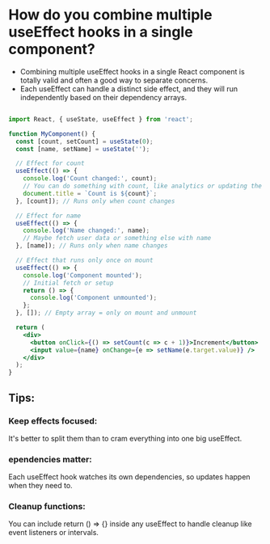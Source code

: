 # How do you combine multiple useEffect hooks in a single component?

- Combining multiple useEffect hooks in a single React component is totally valid and often a good way to separate concerns.
- Each useEffect can handle a distinct side effect, and they will run independently based on their dependency arrays.


```jsx

import React, { useState, useEffect } from 'react';

function MyComponent() {
  const [count, setCount] = useState(0);
  const [name, setName] = useState('');

  // Effect for count
  useEffect(() => {
    console.log('Count changed:', count);
    // You can do something with count, like analytics or updating the document title
    document.title = `Count is ${count}`;
  }, [count]); // Runs only when count changes

  // Effect for name
  useEffect(() => {
    console.log('Name changed:', name);
    // Maybe fetch user data or something else with name
  }, [name]); // Runs only when name changes

  // Effect that runs only once on mount
  useEffect(() => {
    console.log('Component mounted');
    // Initial fetch or setup
    return () => {
      console.log('Component unmounted');
    };
  }, []); // Empty array = only on mount and unmount

  return (
    <div>
      <button onClick={() => setCount(c => c + 1)}>Increment</button>
      <input value={name} onChange={e => setName(e.target.value)} />
    </div>
  );
}
```
## Tips:

### Keep effects focused: 
It's better to split them than to cram everything into one big useEffect.

### ependencies matter: 
Each useEffect hook watches its own dependencies, so updates happen when they need to.

### Cleanup functions:
 You can include return () => {} inside any useEffect to handle cleanup like event listeners or intervals.
